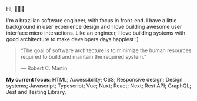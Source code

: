 Hi, 🧑🏻‍💻

I'm a brazilian software engineer, with focus in front-end. I have a little background in user experience design and I love building awesome user interface micro interactions. Like an engineer, I love building systems with good architecture to make developers days happiest :]

> “The goal of software architecture is to minimize the human resources required to build and maintain the required system.” 
> 
> ― Robert C. Martin

**My current focus**: HTML; Accessibility; CSS; Responsive design; Design systems; Javascript; Typescript; Vue; Nuxt; React; Next; Rest API; GraphQL; Jest and Testing Library.
